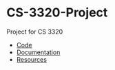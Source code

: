 # CS-3320-Project
Project for CS 3320
- [Code](https://github.com/JonathanBrunssen/CS-3320-Project/tree/main/Code)
- [Documentation](https://github.com/JonathanBrunssen/CS-3320-Project/tree/main/Documentation)
- [Resources](https://github.com/JonathanBrunssen/CS-3320-Project/tree/main/Resources)

